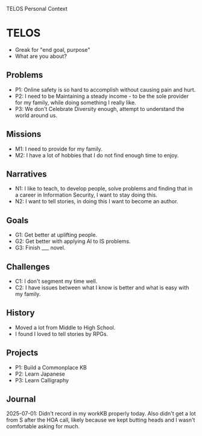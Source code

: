 TELOS
Personal Context 
# TELOS
- Greak for "end goal, purpose"
- What are you about?


## Problems
- P1: Online safety is so hard to accomplish without causing pain and hurt.
- P2: I need to be Maintaining a steady income - to be the sole provider for my family, while doing something I really like.
- P3: We don't Celebrate Diversity enough, attempt to understand the world around us.

## Missions
- M1: I need to provide for my family.
- M2: I have a lot of hobbies that I do not find enough time to enjoy.

## Narratives
- N1: I like to teach, to develop people, solve problems and finding that in a career in Information Security, I want to stay doing this.
- N2: I want to tell stories, in doing this I want to become an author.

## Goals
- G1: Get better at uplifting people.
- G2: Get better with applying AI to IS problems.
- G3: Finish ___ novel.

## Challenges
- C1: I don't segment my time well.
- C2: I have issues between what I know is better and what is easy with my family.

## History
- Moved a lot from Middle to High School.
- I found I loved to tell stories by RPGs.

## Projects
- P1: Build a Commonplace KB
- P2: Learn Japanese
- P3: Learn Calligraphy

## Journal
2025-07-01: Didn't record in my workKB properly today. Also didn't get a lot from S after the HOA call, likely because we kept butting heads and I wasn't comfortable asking for much.
